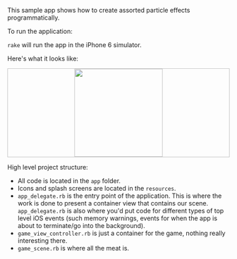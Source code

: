 This sample app shows how to create assorted particle effects programmatically.

To run the application:

`rake` will run the app in the iPhone 6 simulator.

Here's what it looks like:

<p align="center" style="border: solid 1px silver;">
  <img src="touch-event.gif" width="200px" />
</p>

High level project structure:

- All code is located in the `app` folder.
- Icons and splash screens are located in the `resources`.
- `app_delegate.rb` is the entry point of the application. This is
  where the work is done to present a container view that contains our
  scene. `app_delegate.rb` is also where you'd put code for different
  types of top level iOS events (such memory warnings, events for
  when the app is about to terminate/go into the background).
- `game_view_controller.rb` is just a container for the game, nothing
  really interesting there.
- `game_scene.rb` is where all the meat is.
